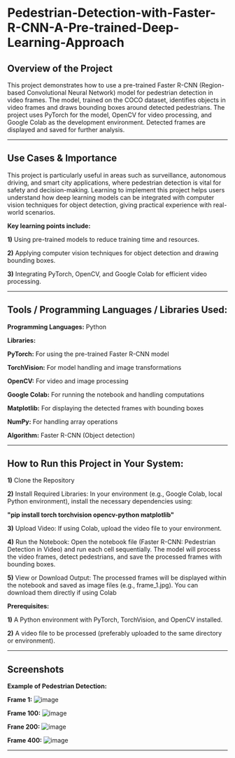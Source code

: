 # Pedestrian-Detection-with-Faster-R-CNN-A-Pre-trained-Deep-Learning-Approach


**Overview of the Project**
-------------------------------------------------------------------------------------------------------------------------------------------------------------------------------------------------------------------------------------------------------------------------------------------------------------------------------------------------------------------------------------------------------------------------------------------
This project demonstrates how to use a pre-trained Faster R-CNN (Region-based Convolutional Neural Network) model for pedestrian detection in video frames. The model, trained on the COCO dataset, identifies objects in video frames and draws bounding boxes around detected pedestrians. The project uses PyTorch for the model, OpenCV for video processing, and Google Colab as the development environment. Detected frames are displayed and saved for further analysis.

-------------------------------------------------------------------------------------------------------------------------------------------------------------------------------------------------------------------------------------------------------------------------------------------------------------------------------------------------------------------------------------------------------------------------------------------

**Use Cases & Importance**
-------------------------------------------------------------------------------------------------------------------------------------------------------------------------------------------------------------------------------------------------------------------------------------------------------------------------------------------------------------------------------------------------------------------------------------------
 This project is particularly useful in areas such as surveillance, autonomous driving, and smart city applications, where pedestrian detection is vital for safety and decision-making. Learning to implement this project helps users understand how deep learning models can be integrated with computer vision techniques for object detection, giving practical experience with real-world scenarios.

**Key learning points include:**

**1)** Using pre-trained models to reduce training time and resources.

**2)** Applying computer vision techniques for object detection and drawing bounding boxes.

**3)** Integrating PyTorch, OpenCV, and Google Colab for efficient video processing.

-------------------------------------------------------------------------------------------------------------------------------------------------------------------------------------------------------------------------------------------------------------------------------------------------------------------------------------------------------------------------------------------------------------------------------------------

**Tools / Programming Languages / Libraries Used:**
-------------------------------------------------------------------------------------------------------------------------------------------------------------------------------------------------------------------------------------------------------------------------------------------------------------------------------------------------------------------------------------------------------------------------------------------
**Programming Languages:** Python

**Libraries:**

**PyTorch:** For using the pre-trained Faster R-CNN model

**TorchVision:** For model handling and image transformations

**OpenCV:** For video and image processing

**Google Colab:** For running the notebook and handling computations

**Matplotlib:** For displaying the detected frames with bounding boxes

**NumPy:** For handling array operations

**Algorithm:** Faster R-CNN (Object detection)

-----------------------------------------------------------------------------------------------------------------------------------------------------------------------------------------------------------------------------------------------------------------------------------------------------------------------------------------------------------------------------------------------------------------------------------------
**How to Run this Project in Your System:**
-----------------------------------------------------------------------------------------------------------------------------------------------------------------------------------------------------------------------------------------------------------------------------------------------------------------------------------------------------------------------------------------------------------------------------------------

**1)** Clone the Repository

**2)** Install Required Libraries: In your environment (e.g., Google Colab, local Python environment), install the necessary dependencies using: 

**"pip install torch torchvision opencv-python matplotlib"**

**3)** Upload Video: If using Colab, upload the video file to your environment.

**4)** Run the Notebook: Open the notebook file (Faster R-CNN: Pedestrian Detection in Video) and run each cell sequentially. The model will process the video frames, detect pedestrians, and save the processed frames with bounding boxes.

**5)** View or Download Output: The processed frames will be displayed within the notebook and saved as image files (e.g., frame_1.jpg). You can download them directly if using Colab

**Prerequisites:**

**1)** A Python environment with PyTorch, TorchVision, and OpenCV installed.

**2)** A video file to be processed (preferably uploaded to the same directory or environment).

-----------------------------------------------------------------------------------------------------------------------------------------------------------------------------------------------------------------------------------------------------------------------------------------------------------------------------------------------------------------------------------------------------------------------------------------

**Screenshots**
-----------------------------------------------------------------------------------------------------------------------------------------------------------------------------------------------------------------------------------------------------------------------------------------------------------------------------------------------------------------------------------------------------------------------------------------

**Example of Pedestrian Detection:**

**Frame 1:**
![image](https://github.com/user-attachments/assets/c5a76898-5bfa-44ce-ba57-527a96ec5c86)

**Frame 100:**
![image](https://github.com/user-attachments/assets/11c48cb2-240f-496b-8b5b-ac8f07edcf17)

**Frane 200:**
![image](https://github.com/user-attachments/assets/62c6ad51-600c-4d7b-a40e-916d1ff97824)

**Frame 400:**
![image](https://github.com/user-attachments/assets/90809a41-0749-4ec7-9fdf-63322be94a32)

-----------------------------------------------------------------------------------------------------------------------------------------------------------------------------------------------------------------------------------------------------------------------------------------------------------------------------------------------------------------------------------------------------------------------------------------


